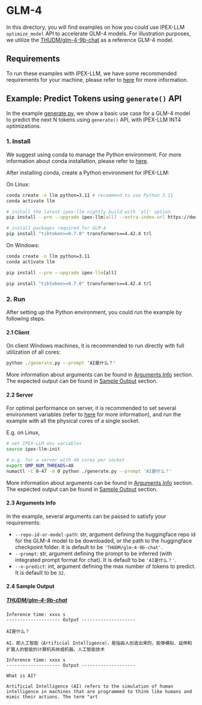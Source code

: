 # GLM-4
In this directory, you will find examples on how you could use IPEX-LLM `optimize_model` API to accelerate GLM-4 models. For illustration purposes, we utilize the [THUDM/glm-4-9b-chat](https://huggingface.co/THUDM/glm-4-9b-chat) as a reference GLM-4 model.

## Requirements
To run these examples with IPEX-LLM, we have some recommended requirements for your machine, please refer to [here](../README.md#recommended-requirements) for more information.

## Example: Predict Tokens using `generate()` API
In the example [generate.py](./generate.py), we show a basic use case for a GLM-4 model to predict the next N tokens using `generate()` API, with IPEX-LLM INT4 optimizations.
### 1. Install
We suggest using conda to manage the Python environment. For more information about conda installation, please refer to [here](https://conda-forge.org/download/).

After installing conda, create a Python environment for IPEX-LLM:

On Linux:

```bash
conda create -n llm python=3.11 # recommend to use Python 3.11
conda activate llm

# install the latest ipex-llm nightly build with 'all' option
pip install --pre --upgrade ipex-llm[all] --extra-index-url https://download.pytorch.org/whl/cpu

# install packages required for GLM-4
pip install "tiktoken>=0.7.0" transformers==4.42.4 trl
```

On Windows:

```cmd
conda create -n llm python=3.11
conda activate llm

pip install --pre --upgrade ipex-llm[all]

pip install "tiktoken>=0.7.0" transformers==4.42.4 trl
```

### 2. Run
After setting up the Python environment, you could run the example by following steps.

#### 2.1 Client
On client Windows machines, it is recommended to run directly with full utilization of all cores:
```cmd
python ./generate.py --prompt 'AI是什么？'
```
More information about arguments can be found in [Arguments Info](#23-arguments-info) section. The expected output can be found in [Sample Output](#24-sample-output) section.

#### 2.2 Server
For optimal performance on server, it is recommended to set several environment variables (refer to [here](../README.md#best-known-configuration-on-linux) for more information), and run the example with all the physical cores of a single socket.

E.g. on Linux,
```bash
# set IPEX-LLM env variables
source ipex-llm-init

# e.g. for a server with 48 cores per socket
export OMP_NUM_THREADS=48
numactl -C 0-47 -m 0 python ./generate.py --prompt 'AI是什么？'
```
More information about arguments can be found in [Arguments Info](#23-arguments-info) section. The expected output can be found in [Sample Output](#24-sample-output) section.

#### 2.3 Arguments Info
In the example, several arguments can be passed to satisfy your requirements:

- `--repo-id-or-model-path`: str, argument defining the huggingface repo id for the GLM-4 model to be downloaded, or the path to the huggingface checkpoint folder. It is default to be `'THUDM/glm-4-9b-chat'`.
- `--prompt`: str, argument defining the prompt to be inferred (with integrated prompt format for chat). It is default to be `'AI是什么？'`.
- `--n-predict`: int, argument defining the max number of tokens to predict. It is default to be `32`.

#### 2.4 Sample Output
##### [THUDM/glm-4-9b-chat](https://huggingface.co/THUDM/glm-4-9b-chat)
```log
Inference time: xxxx s
-------------------- Output --------------------

AI是什么？

AI，即人工智能（Artificial Intelligence），是指由人创造出来的，能够模拟、延伸和扩展人的智能的计算机系统或机器。人工智能技术
```

```
Inference time: xxxx s
-------------------- Output --------------------

What is AI?

Artificial Intelligence (AI) refers to the simulation of human intelligence in machines that are programmed to think like humans and mimic their actions. The term "art
```
